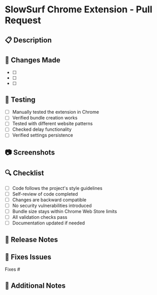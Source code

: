 # SlowSurf Chrome Extension - Pull Request

## 📋 Description
<!-- Briefly describe what this PR does -->

## 🔧 Changes Made
<!-- List the main changes/features added -->
- [ ] 
- [ ] 
- [ ] 

## 🧪 Testing
<!-- Describe how you tested these changes -->
- [ ] Manually tested the extension in Chrome
- [ ] Verified bundle creation works
- [ ] Tested with different website patterns
- [ ] Checked delay functionality
- [ ] Verified settings persistence

## 📷 Screenshots
<!-- Add screenshots if relevant -->

## 🔍 Checklist
<!-- Please check all that apply -->
- [ ] Code follows the project's style guidelines
- [ ] Self-review of code completed
- [ ] Changes are backward compatible
- [ ] No security vulnerabilities introduced
- [ ] Bundle size stays within Chrome Web Store limits
- [ ] All validation checks pass
- [ ] Documentation updated if needed

## 🚀 Release Notes
<!-- If this should be mentioned in release notes, describe it here -->

## 🐛 Fixes Issues
<!-- Link any issues this PR fixes -->
Fixes #

## 💬 Additional Notes
<!-- Any additional information for reviewers -->